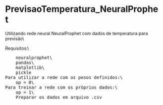 # PrevisaoTemperatura_NeuralProphet
Utilizando rede neural NeuralProphet com dados de temperatura para previsão\

Requisitos:\
<pre>
    neuralprophet\
    pandas\
    matplotlib\
    pickle
Para utilizar a rede com os pesos definidos:\
    op = 0\
Para treinar a rede com os próprios dados:\
    op = 1\
    Preparar os dados em arquivo .csv
</pre>